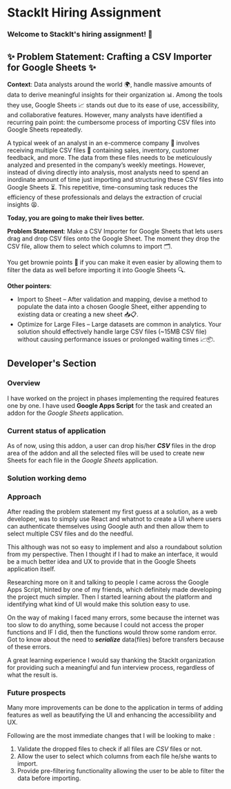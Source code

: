 # StackIt Hiring Assignment

### Welcome to StackIt's hiring assignment! 🚀

## ✨ **Problem Statement: Crafting a CSV Importer for Google Sheets** ✨

**Context**:
Data analysts around the world 🌍, handle massive amounts of data to derive meaningful insights for their organization 📊. Among the tools they use, Google Sheets 📈 stands out due to its ease of use, accessibility, and collaborative features. However, many analysts have identified a recurring pain point: the cumbersome process of importing CSV files into Google Sheets repeatedly.

A typical week of an analyst in an e-commerce company 🛒 involves receiving multiple CSV files 📁 containing sales, inventory, customer feedback, and more. The data from these files needs to be meticulously analyzed and presented in the company’s weekly meetings. However, instead of diving directly into analysis, most analysts need to spend an inordinate amount of time just importing and structuring these CSV files into Google Sheets ⏳. This repetitive, time-consuming task reduces the efficiency of these professionals and delays the extraction of crucial insights 😫.

**Today, you are going to make their lives better.**

**Problem Statement**:
Make a CSV Importer for Google Sheets that lets users drag and drop CSV files onto the Google Sheet. The moment they drop the CSV file, allow them to select which columns to import 🗂️.

You get brownie points 🍪 if you can make it even easier by allowing them to filter the data as well before importing it into Google Sheets 🔍.

**Other pointers**:

- Import to Sheet – After validation and mapping, devise a method to populate the data into a chosen Google Sheet, either appending to existing data or creating a new sheet 📥📋.
- Optimize for Large Files – Large datasets are common in analytics. Your solution should effectively handle large CSV files (~15MB CSV file) without causing performance issues or prolonged waiting times 📈📦.

## Developer's Section

### Overview

I have worked on the project in phases implementing the required features one by one. I have used **Google Apps Script** for the task and created an addon for the _Google Sheets_ application.

### Current status of application

As of now, using this addon, a user can drop his/her **_CSV_** files in the drop area of the addon and all the selected files will be used to create new Sheets for each file in the _Google Sheets_ application.

### Solution working demo

### Approach

After reading the problem statement my first guess at a solution, as a web developer, was to simply use React and whatnot to create a UI where users can authenticate themselves using Google auth and then allow them to select multiple CSV files and do the needful.

This although was not so easy to implement and also a roundabout solution from my perspective. Then I thought if I had to make an interface, it would be a much better idea and UX to provide that in the Google Sheets application itself.

Researching more on it and talking to people I came across the Google Apps Script, hinted by one of my friends, which definitely made developing the project much simpler. Then I started learning about the platform and identifying what kind of UI would make this solution easy to use.

On the way of making I faced many errors, some because the internet was too slow to do anything, some because I could not access the proper functions and IF I did, then the functions would throw some random error. Got to know about the need to **_serialize_** data(files) before transfers because of these errors.

A great learning experience I would say thanking the StackIt organization for providing such a meaningful and fun interview process, regardless of what the result is.

### Future prospects

Many more improvements can be done to the application in terms of adding features as well as beautifying the UI and enhancing the accessibility and UX.

Following are the most immediate changes that I will be looking to make :

1. Validate the dropped files to check if all files are _CSV_ files or not.
2. Allow the user to select which columns from each file he/she wants to import.
3. Provide pre-filtering functionality allowing the user to be able to filter the data before importing.
